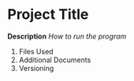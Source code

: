 # Project Title
**Description**
*How to run the program*
1. Files Used
2. Additional Documents
3. Versioning
